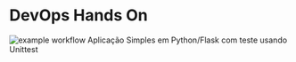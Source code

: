 # DevOps Hands On
![example workflow](https://github.com/fer-freitas/devopslab/actions/workflows/pipeline.yml/badge.svg)
Aplicação Simples em Python/Flask com teste usando Unittest

